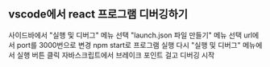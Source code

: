 ## vscode에서 react 프로그램 디버깅하기

사이드바에서 "실행 및 디버그" 메뉴 선택
"launch.json 파일 만들기" 메뉴 선택
url에서 port를 3000번으로 변경
npm start로 프로그램 실행
다시 "실행 및 디버그" 메뉴에서 실행 버튼 클릭
자바스크립트에서 브레이크 포인트 걸고 디버깅 시작

